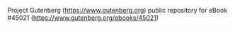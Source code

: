Project Gutenberg (https://www.gutenberg.org) public repository for eBook #45021 (https://www.gutenberg.org/ebooks/45021)
